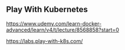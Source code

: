 ## Play With Kubernetes

https://www.udemy.com/learn-docker-advanced/learn/v4/t/lecture/8568858?start=0

https://labs.play-with-k8s.com/
